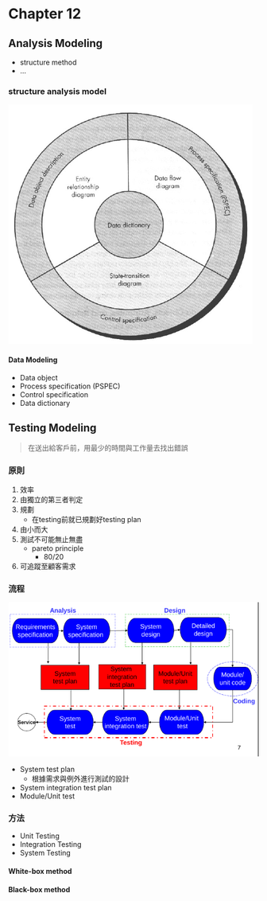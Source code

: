 # Chapter 12

## Analysis Modeling

* structure method
* ...

### structure analysis model

![structure of analysis model](../.gitbook/assets/image.png)

#### Data Modeling

* Data object
* Process specification \(PSPEC\)
* Control specification
* Data dictionary

## Testing Modeling

> 在送出給客戶前，用最少的時間與工作量去找出錯誤

### 原則

1.  效率
2. 由獨立的第三者判定
3. 規劃
   * 在testing前就已規劃好testing plan
4. 由小而大
5. 測試不可能無止無盡
   * pareto principle
     * 80/20
6. 可追蹤至顧客需求

### 流程

![test plan](../.gitbook/assets/image%20%282%29.png)

* System test plan
  * 根據需求與例外進行測試的設計
* System integration test plan
* Module/Unit test 

### 方法

* Unit Testing
* Integration Testing
* System Testing

#### White-box method

#### Black-box method

